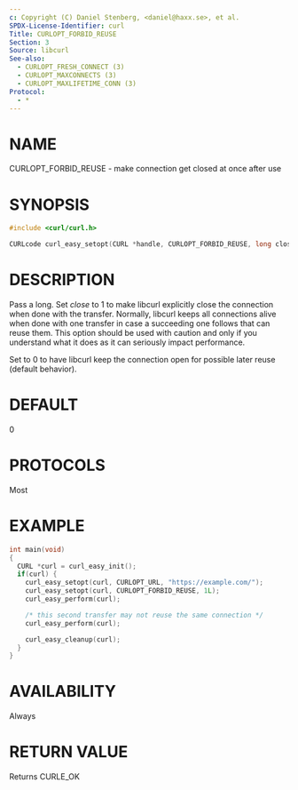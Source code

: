 ```yaml
---
c: Copyright (C) Daniel Stenberg, <daniel@haxx.se>, et al.
SPDX-License-Identifier: curl
Title: CURLOPT_FORBID_REUSE
Section: 3
Source: libcurl
See-also:
  - CURLOPT_FRESH_CONNECT (3)
  - CURLOPT_MAXCONNECTS (3)
  - CURLOPT_MAXLIFETIME_CONN (3)
Protocol:
  - *
---
```


# NAME

CURLOPT_FORBID_REUSE - make connection get closed at once after use

# SYNOPSIS

~~~c
#include <curl/curl.h>

CURLcode curl_easy_setopt(CURL *handle, CURLOPT_FORBID_REUSE, long close);
~~~

# DESCRIPTION

Pass a long. Set *close* to 1 to make libcurl explicitly close the
connection when done with the transfer. Normally, libcurl keeps all
connections alive when done with one transfer in case a succeeding one follows
that can reuse them. This option should be used with caution and only if you
understand what it does as it can seriously impact performance.

Set to 0 to have libcurl keep the connection open for possible later reuse
(default behavior).

# DEFAULT

0

# PROTOCOLS

Most

# EXAMPLE

~~~c
int main(void)
{
  CURL *curl = curl_easy_init();
  if(curl) {
    curl_easy_setopt(curl, CURLOPT_URL, "https://example.com/");
    curl_easy_setopt(curl, CURLOPT_FORBID_REUSE, 1L);
    curl_easy_perform(curl);

    /* this second transfer may not reuse the same connection */
    curl_easy_perform(curl);

    curl_easy_cleanup(curl);
  }
}
~~~

# AVAILABILITY

Always

# RETURN VALUE

Returns CURLE_OK
